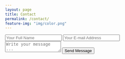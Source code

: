 ```yaml
---
layout: page
title: Contact
permalink: /contact/
feature-img: "img/color.png"
---
```


<form action="https://getsimpleform.com/messages?form_api_token=4ab3539ee62eac9c4b9306fcb6f3fa4b" method="post">
  <!-- the redirect_to is optional, the form will redirect to the referrer on submission -->
  <input type='hidden' name='redirect_to' value='http://architapatelis.github.io/thank-you/' />
  <input type='text' name='name' placeholder='Your Full Name' />
  <input type='email' name='email' placeholder='Your E-mail Address' />
  <textarea name='message' placeholder='Write your message ...'></textarea>
  <input type='submit' value='Send Message' />
</form>